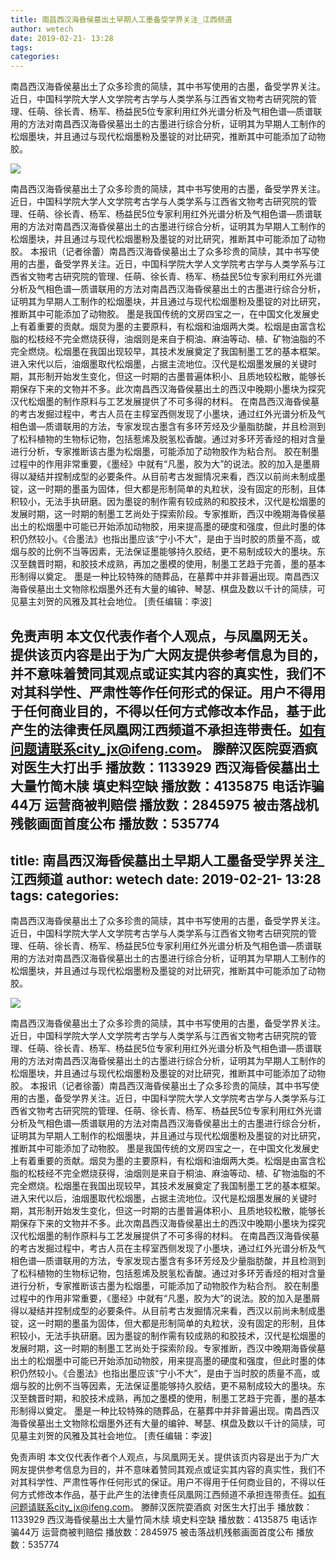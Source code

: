 ```yaml
---
title: 南昌西汉海昏侯墓出土早期人工墨备受学界关注_江西频道
author: wetech
date: 2019-02-21- 13:28
tags: 
categories: 
---
```

南昌西汉海昏侯墓出土了众多珍贵的简牍，其中书写使用的古墨，备受学界关注。近日，中国科学院大学人文学院考古学与人类学系与江西省文物考古研究院的管理、任萌、徐长青、杨军、杨益民5位专家利用红外光谱分析及气相色谱—质谱联用的方法对南昌西汉海昏侯墓出土的古墨进行综合分析，证明其为早期人工制作的松烟墨块，并且通过与现代松烟墨粉及墨锭的对比研究，推断其中可能添加了动物胶。
<!-- more -->
                
<img align="center" border="0" src="http://p2.ifengimg.com/a/2016/0810/204c433878d5cf9size1_w16_h16.png" />
                
                
            
南昌西汉海昏侯墓出土了众多珍贵的简牍，其中书写使用的古墨，备受学界关注。近日，中国科学院大学人文学院考古学与人类学系与江西省文物考古研究院的管理、任萌、徐长青、杨军、杨益民5位专家利用红外光谱分析及气相色谱—质谱联用的方法对南昌西汉海昏侯墓出土的古墨进行综合分析，证明其为早期人工制作的松烟墨块，并且通过与现代松烟墨粉及墨锭的对比研究，推断其中可能添加了动物胶。
本报讯（记者徐蕾）南昌西汉海昏侯墓出土了众多珍贵的简牍，其中书写使用的古墨，备受学界关注。近日，中国科学院大学人文学院考古学与人类学系与江西省文物考古研究院的管理、任萌、徐长青、杨军、杨益民5位专家利用红外光谱分析及气相色谱—质谱联用的方法对南昌西汉海昏侯墓出土的古墨进行综合分析，证明其为早期人工制作的松烟墨块，并且通过与现代松烟墨粉及墨锭的对比研究，推断其中可能添加了动物胶。
墨是我国传统的文房四宝之一，在中国文化发展史上有着重要的贡献。烟炱为墨的主要原料，有松烟和油烟两大类。松烟是由富含松脂的松枝经不完全燃烧获得，油烟则是来自于桐油、麻油等动、植、矿物油脂的不完全燃烧。松烟墨在我国出现较早，其技术发展奠定了我国制墨工艺的基本框架。进入宋代以后，油烟墨取代松烟墨，占据主流地位。汉代是松烟墨发展的关键时期，其形制开始发生变化，但这一时期的古墨普遍体积小、且质地较松散，能够长期保存下来的文物并不多。此次南昌西汉海昏侯墓出土的西汉中晚期小墨块为探究汉代松烟墨的制作原料与工艺发展提供了不可多得的材料。
在南昌西汉海昏侯墓的考古发掘过程中，考古人员在主椁室西侧发现了小墨块，通过红外光谱分析及气相色谱—质谱联用的方法，专家发现古墨含有多环芳烃及少量脂肪酸，并且检测到了松科植物的生物标记物，包括惹烯及脱氢松香酸。通过对多环芳香烃的相对含量进行分析，专家推断该古墨为松烟墨，可能添加了动物胶作为粘合剂。
胶在制墨过程中的作用非常重要，《墨经》中就有“凡墨，胶为大”的说法。胶的加入是墨屑得以凝结并捏制成型的必要条件。从目前考古发掘情况来看，西汉以前尚未制成墨锭，这一时期的墨虽为固体，但大都是形制简单的丸粒状，没有固定的形制，且体积较小，无法手执研磨。因为墨锭的制作需有较成熟的和胶技术，汉代是松烟墨的发展时期，这一时期的制墨工艺尚处于探索阶段。专家推断，西汉中晚期海昏侯墓出土的松烟墨中可能已开始添加动物胶，用来提高墨的硬度和强度，但此时墨的体积仍然较小。《合墨法》也指出墨应该“宁小不大”，是由于当时胶的质量不高，或烟与胶的比例不当等因素，无法保证墨能够持久胶结，更不易制成较大的墨块。东汉至魏晋时期，和胶技术成熟，再加之墨模的使用，制墨工艺趋于完善，墨的基本形制得以奠定。
墨是一种比较特殊的随葬品，在墓葬中并非普遍出现。南昌西汉海昏侯墓出土文物除松烟墨外还有大量的编钟、琴瑟、棋盘及数以千计的简牍，可见墓主刘贺的风雅及其社会地位。
[责任编辑：李波]
            
免责声明
本文仅代表作者个人观点，与凤凰网无关。提供该页内容是出于为广大网友提供参考信息为目的，并不意味着赞同其观点或证实其内容的真实性，我们不对其科学性、严肃性等作任何形式的保证。用户不得用于任何商业目的，不得以任何方式修改本作品，基于此产生的法律责任凤凰网江西频道不承担连带责任。如有问题请联系city_jx@ifeng.com。
滕醉汉医院耍酒疯 对医生大打出手
播放数：1133929
西汉海昏侯墓出土大量竹简木牍 填史料空缺
播放数：4135875
电话诈骗44万 运营商被判赔偿
播放数：2845975
被击落战机残骸画面首度公布
播放数：535774
---
title: 南昌西汉海昏侯墓出土早期人工墨备受学界关注_江西频道
author: wetech
date: 2019-02-21- 13:28
tags: 
categories: 
---
南昌西汉海昏侯墓出土了众多珍贵的简牍，其中书写使用的古墨，备受学界关注。近日，中国科学院大学人文学院考古学与人类学系与江西省文物考古研究院的管理、任萌、徐长青、杨军、杨益民5位专家利用红外光谱分析及气相色谱—质谱联用的方法对南昌西汉海昏侯墓出土的古墨进行综合分析，证明其为早期人工制作的松烟墨块，并且通过与现代松烟墨粉及墨锭的对比研究，推断其中可能添加了动物胶。
<!-- more -->
                
<img align="center" border="0" src="http://p2.ifengimg.com/a/2016/0810/204c433878d5cf9size1_w16_h16.png" />
                
                
            
南昌西汉海昏侯墓出土了众多珍贵的简牍，其中书写使用的古墨，备受学界关注。近日，中国科学院大学人文学院考古学与人类学系与江西省文物考古研究院的管理、任萌、徐长青、杨军、杨益民5位专家利用红外光谱分析及气相色谱—质谱联用的方法对南昌西汉海昏侯墓出土的古墨进行综合分析，证明其为早期人工制作的松烟墨块，并且通过与现代松烟墨粉及墨锭的对比研究，推断其中可能添加了动物胶。
本报讯（记者徐蕾）南昌西汉海昏侯墓出土了众多珍贵的简牍，其中书写使用的古墨，备受学界关注。近日，中国科学院大学人文学院考古学与人类学系与江西省文物考古研究院的管理、任萌、徐长青、杨军、杨益民5位专家利用红外光谱分析及气相色谱—质谱联用的方法对南昌西汉海昏侯墓出土的古墨进行综合分析，证明其为早期人工制作的松烟墨块，并且通过与现代松烟墨粉及墨锭的对比研究，推断其中可能添加了动物胶。
墨是我国传统的文房四宝之一，在中国文化发展史上有着重要的贡献。烟炱为墨的主要原料，有松烟和油烟两大类。松烟是由富含松脂的松枝经不完全燃烧获得，油烟则是来自于桐油、麻油等动、植、矿物油脂的不完全燃烧。松烟墨在我国出现较早，其技术发展奠定了我国制墨工艺的基本框架。进入宋代以后，油烟墨取代松烟墨，占据主流地位。汉代是松烟墨发展的关键时期，其形制开始发生变化，但这一时期的古墨普遍体积小、且质地较松散，能够长期保存下来的文物并不多。此次南昌西汉海昏侯墓出土的西汉中晚期小墨块为探究汉代松烟墨的制作原料与工艺发展提供了不可多得的材料。
在南昌西汉海昏侯墓的考古发掘过程中，考古人员在主椁室西侧发现了小墨块，通过红外光谱分析及气相色谱—质谱联用的方法，专家发现古墨含有多环芳烃及少量脂肪酸，并且检测到了松科植物的生物标记物，包括惹烯及脱氢松香酸。通过对多环芳香烃的相对含量进行分析，专家推断该古墨为松烟墨，可能添加了动物胶作为粘合剂。
胶在制墨过程中的作用非常重要，《墨经》中就有“凡墨，胶为大”的说法。胶的加入是墨屑得以凝结并捏制成型的必要条件。从目前考古发掘情况来看，西汉以前尚未制成墨锭，这一时期的墨虽为固体，但大都是形制简单的丸粒状，没有固定的形制，且体积较小，无法手执研磨。因为墨锭的制作需有较成熟的和胶技术，汉代是松烟墨的发展时期，这一时期的制墨工艺尚处于探索阶段。专家推断，西汉中晚期海昏侯墓出土的松烟墨中可能已开始添加动物胶，用来提高墨的硬度和强度，但此时墨的体积仍然较小。《合墨法》也指出墨应该“宁小不大”，是由于当时胶的质量不高，或烟与胶的比例不当等因素，无法保证墨能够持久胶结，更不易制成较大的墨块。东汉至魏晋时期，和胶技术成熟，再加之墨模的使用，制墨工艺趋于完善，墨的基本形制得以奠定。
墨是一种比较特殊的随葬品，在墓葬中并非普遍出现。南昌西汉海昏侯墓出土文物除松烟墨外还有大量的编钟、琴瑟、棋盘及数以千计的简牍，可见墓主刘贺的风雅及其社会地位。
[责任编辑：李波]
            
免责声明
本文仅代表作者个人观点，与凤凰网无关。提供该页内容是出于为广大网友提供参考信息为目的，并不意味着赞同其观点或证实其内容的真实性，我们不对其科学性、严肃性等作任何形式的保证。用户不得用于任何商业目的，不得以任何方式修改本作品，基于此产生的法律责任凤凰网江西频道不承担连带责任。如有问题请联系city_jx@ifeng.com。
滕醉汉医院耍酒疯 对医生大打出手
播放数：1133929
西汉海昏侯墓出土大量竹简木牍 填史料空缺
播放数：4135875
电话诈骗44万 运营商被判赔偿
播放数：2845975
被击落战机残骸画面首度公布
播放数：535774
